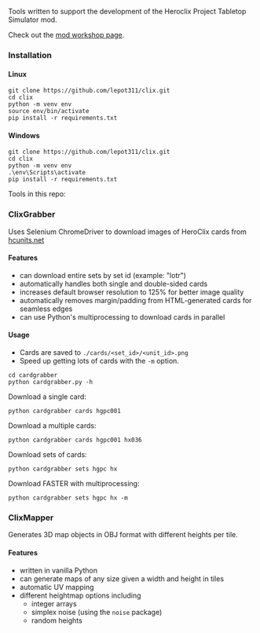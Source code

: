 Tools written to support the development of the Heroclix Project Tabletop Simulator mod.

Check out the [mod workshop page](https://steamcommunity.com/sharedfiles/filedetails/?id=2428888102).


### Installation
#### Linux
```
git clone https://github.com/lepot311/clix.git
cd clix
python -m venv env
source env/bin/activate
pip install -r requirements.txt
```
#### Windows
```
git clone https://github.com/lepot311/clix.git
cd clix
python -m venv env
.\env\Scripts\activate
pip install -r requirements.txt
```

Tools in this repo:

### ClixGrabber
Uses Selenium ChromeDriver to download images of HeroClix cards from [hcunits.net](http://hcunits.net)

#### Features
- can download entire sets by set id (example: "lotr")
- automatically handles both single and double-sided cards
- increases default browser resolution to 125% for better image quality
- automatically removes margin/padding from HTML-generated cards for seamless edges
- can use Python's multiprocessing to download cards in parallel

#### Usage
- Cards are saved to `./cards/<set_id>/<unit_id>.png`
- Speed up getting lots of cards with the `-m` option.

```
cd cardgrabber
python cardgrabber.py -h
```

Download a single card:
```
python cardgrabber cards hgpc001
```

Download a multiple cards:
```
python cardgrabber cards hgpc001 hx036
```

Download sets of cards:
```
python cardgrabber sets hgpc hx
```

Download FASTER with multiprocessing:
```
python cardgrabber sets hgpc hx -m
```

### ClixMapper
Generates 3D map objects in OBJ format with different heights per tile.

#### Features
- written in vanilla Python
- can generate maps of any size given a width and height in tiles
- automatic UV mapping
- different heightmap options including
  - integer arrays
  - simplex noise (using the `noise` package)
  - random heights
